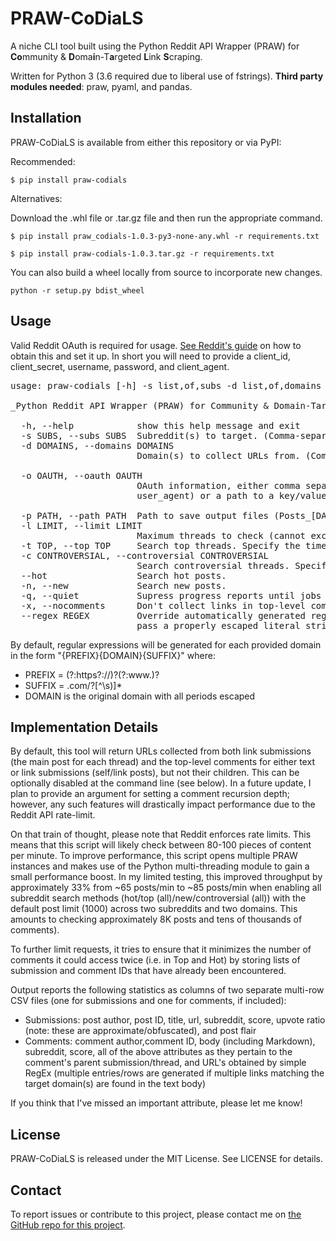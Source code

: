 # PRAW-CoDiaLS

A niche CLI tool built using the Python Reddit API Wrapper (PRAW) for **Co**mmunity & **D**oma**i**n-T**a**rgeted **L**ink **S**craping.

Written for Python 3 (3.6 required due to liberal use of fstrings). **Third party modules needed**: praw, pyaml, and pandas.

## Installation

PRAW-CoDiaLS is available from either this repository or via PyPI:

Recommended:

```
$ pip install praw-codials
```

Alternatives:

Download the .whl file or .tar.gz file and then run the appropriate command.

```
$ pip install praw_codials-1.0.3-py3-none-any.whl -r requirements.txt
```

```
$ pip install praw-codials-1.0.3.tar.gz -r requirements.txt
```

You can also build a wheel locally from source to incorporate new changes.

```
python -r setup.py bdist_wheel
```

## Usage

Valid Reddit OAuth is required for usage. [See Reddit's guide](https://github.com/reddit-archive/reddit/wiki/OAuth2-Quick-Start-Example) on how to obtain this and set it up. In short you will need to provide a client_id, client_secret, username, password, and client_agent.

<pre>
usage: praw-codials [-h] -s list,of,subs -d list,of,domains -o client_id,client_secret,password,username,user_agent [-p PATH] /path/to/save/output/ [-l LIMIT] #of posts to search [--new] [--controversial] [--hot] [--top] [--quiet] [--nocomments]

_Python Reddit API Wrapper (PRAW) for Community & Domain-Targeted Link Scraping._

  -h, --help            show this help message and exit
  -s SUBS, --subs SUBS  Subreddit(s) to target. (Comma-separate multiples)
  -d DOMAINS, --domains DOMAINS
                        Domain(s) to collect URLs from. (Comma-separate multiples)

  -o OAUTH, --oauth OAUTH
                        OAuth information, either comma separated values in order (client_id, client_secret, password, username, 
                        user_agent) or a path to a key/value file in YAML format.
 
  -p PATH, --path PATH  Path to save output files (Posts_[DATETIME].csv and Posts_[DATETIME].csv. Default: working directory
  -l LIMIT, --limit LIMIT
                        Maximum threads to check (cannot exceed 1000).
  -t TOP, --top TOP     Search top threads. Specify the timeframe to consider (hour, day, week, month, year, all)
  -c CONTROVERSIAL, --controversial CONTROVERSIAL
                        Search controversial threads. Specify the timeframe to consider (hour, day, week, month, year, all)
  --hot                 Search hot posts.
  -n, --new             Search new posts.
  -q, --quiet           Supress progress reports until jobs are complete.
  -x, --nocomments      Don't collect links in top-level commentsReduces performance limitations caused by the Reddit API
  --regex REGEX         Override automatically generated regular expressions. NOTE: Assumes escape characters are provided in such as way that the shell
                        pass a properly escaped literal string to python.
</pre>

By default, regular expressions will be generated for each provided domain in the form "{PREFIX}{DOMAIN}{SUFFIX}" where:
* PREFIX = (?:https?:\/\/)?(?:www\.)?
* SUFFIX = \.com\/?[^\s\)]*
* DOMAIN is the original domain with all periods escaped

## Implementation Details
By default, this tool will return URLs collected from both link submissions (the main post for each thread) and the top-level comments for either text or link submissions (self/link posts), but not their children. This can be optionally disabled at the command line (see below). In a future update, I plan to provide an argument for setting a comment recursion depth; however, any such features will drastically impact performance due to the Reddit API rate-limit.

On that train of thought, please note that Reddit enforces rate limits. This means that this script will likely check between 80-100 pieces of content per minute. To improve performance, this script opens multiple PRAW instances and makes use of the Python multi-threading module to gain a small performance boost. In my limited testing, this improved throughput by approximately 33% from ~65 posts/min to ~85 posts/min when enabling all subreddit search methods (hot/top (all)/new/controversial (all)) with the default post limit (1000) across two subreddits and two domains. This amounts to checking approximately 8K posts and tens of thousands of comments).

To further limit requests, it tries to ensure that it minimizes the number of comments it could access twice (i.e. in Top and Hot) by storing lists of submission and comment IDs that have already been encountered.

Output reports the following statistics as columns of two separate multi-row CSV files (one for submissions and one for comments, if included):

* Submissions: post author, post ID, title, url, subreddit, score, upvote ratio (note: these are approximate/obfuscated), and post flair
* Comments: comment author,comment ID, body (including Markdown), subreddit, score, all of the above attributes as they pertain to the comment's parent submission/thread, and URL's obtained by simple RegEx (multiple entries/rows are generated if multiple links matching the target domain(s) are found in the text body)

If you think that I've missed an important attribute, please let me know!


## License

PRAW-CoDiaLS is released under the MIT License. See LICENSE for details.


## Contact

To report issues or contribute to this project, please contact me on [the GitHub repo for this project](http://github.com/nkuehnle/praw-codials).
